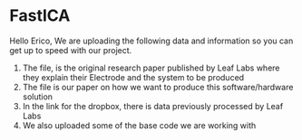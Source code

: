 # FastICA
Hello Erico, 
We are uploading the following data and information so you can get up to speed with our project. 
1. The        file, is the original research paper published by Leaf Labs where they explain their Electrode and the system to be produced
2. The       file is our paper on how we want to produce this software/hardware solution
3. In the link for the dropbox, there is data previously processed by Leaf Labs 
4. We also uploaded some of the base code we are working with 
